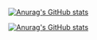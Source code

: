 [![Anurag's GitHub stats](https://github-readme-stats.vercel.app/api?username=DongjunLee22)](https://github.com/anuraghazra/github-readme-stats)



[![Anurag's GitHub stats](https://github-readme-stats.vercel.app/api?username=DongjunLee22&show_icons=true&theme=radical)](https://github.com/anuraghazra/github-readme-stats)
